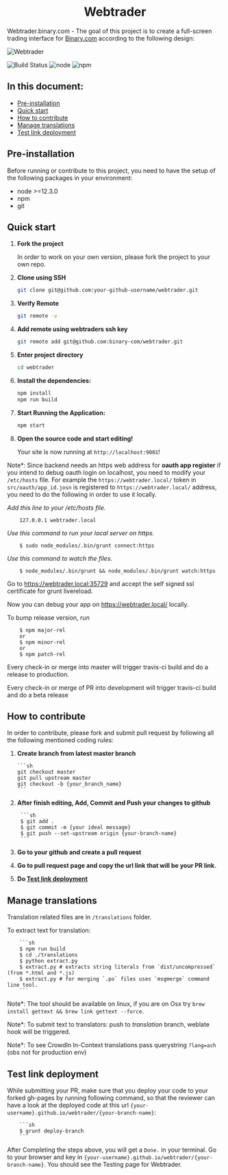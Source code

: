 <h1 align="center">
  Webtrader
</h1>

Webtrader.binary.com - The goal of this project is to create a full-screen trading interface for [Binary.com](https://www.binary.com) according to the following design:

![Webtrader](https://banners.binary.com/misc/webtrader-layout.jpg)

![Build Status](https://travis-ci.org/binary-com/webtrader.svg?branch=master) ![node](https://img.shields.io/badge/node-%3E%3D12.3.0-blue.svg) ![npm](https://img.shields.io/badge/npm-%3E%3D6.9.0-blue.svg)

## In this document:

- [Pre-installation](#pre-installation)
- [Quick start](#quick-start)
- [How to contribute](#how-to-contribute)
- [Manage translations](#manage-translations)
- [Test link deployment](#test-link-deployment)

## Pre-installation

Before running or contribute to this project, you need to have the setup of the following packages in your environment:

-   node >=12.3.0
-   npm 
-   git

## Quick start


1.  **Fork the project**

    In order to work on your own version, please fork the project to your own repo.

2.  **Clone using SSH**

    ```sh
    git clone git@github.com:your-github-username/webtrader.git
    ```

3. **Verify Remote**

    ```sh
    git remote -v
    ```

4. **Add remote using webtraders ssh key**
    ```sh
    git remote add git@github.com:binary-com/webtrader.git
    ```

5.  **Enter project directory**

    ```sh
    cd webtrader
    ```

6.  **Install the dependencies:**

    ```sh
    npm install
    npm run build
    ```

7.  **Start Running the Application:**

    ```sh
    npm start
    ```

8.  **Open the source code and start editing!**

    Your site is now running at `http://localhost:9001`!


Note\*: Since backend needs an https web address for **oauth app register** if you intend to debug oauth login on localhost, you need to modify your `/etc/hosts` file. For example the `https://webtrader.local/` token in `src/oauth/app_id.josn` is registered to `https://webtrader.local/` address, you need to do the following in order to use it locally.

_Add this line to your /etc/hosts file._

        127.0.0.1 webtrader.local

_Use this command to run your local server on https._

        $ sudo node_modules/.bin/grunt connect:https

_Use this command to watch the files._

        $ node_modules/.bin/grunt && node_modules/.bin/grunt watch:https

Go to https://webtrader.local:35729 and accept the self signed ssl certificate for grunt livereload.

Now you can debug your app on https://webtrader.local/ locally.

To bump release version, run

        $ npm major-rel
        or
        $ npm minor-rel
        or
        $ npm patch-rel

Every check-in or merge into master will trigger travis-ci build and do a release to production.

Every check-in or merge of PR into development will trigger travis-ci build and do a beta release

## How to contribute

In order to contribute, please fork and submit pull request by following all the following mentioned coding rules:

1.  **Create branch from latest master branch**

        ```sh
        git checkout master
        git pull upstream master
        git checkout -b {your_branch_name}
        ```

2. **After finish editing, Add, Commit and Push your changes to github**

        ```sh
        $ git add .
        $ git commit -m {your ideal message}
        $ git push --set-upstream origin {your-branch-name}
        ```
3. **Go to your github and create a pull request**

4. **Go to pull request page and copy the url link that will be your PR link.**

5. **Do [Test link deployment](#test-link-deployment)**

## Manage translations

Translation related files are in `/translations` folder.

To extract text for translation:

        ```sh
        $ npm run build
        $ cd ./translations
        $ python extract.py
        $ extract.py # extracts string literals from `dist/uncompressed` (from *.html and *.js)
        $ extract.py # for merging `.po` files uses `msgmerge` command line tool.
        ```

Note\*: The tool should be available on linux, if you are on Osx try `brew install gettext && brew link gettext --force`.

Note\*: To submit text to translators: push to _translation_ branch, weblate hook will be triggered.

Note\*: To see CrowdIn In-Context translations pass querystring `?lang=ach` (obs not for production env)

## Test link deployment

While submitting your PR, make sure that you deploy your code to your forked gh-pages by running following command, so that the reviewer can have a look at the deployed code at this url `{your-username}.github.io/webtrader/{your-branch-name}`:

        ```sh
        $ grunt deploy-branch
        ```
After Completing the steps above, you will get a `Done.` in your terminal. Go to your browser and key in `{your-username}.github.io/webtrader/{your-branch-name}`. You should see the Testing page for Webtrader.